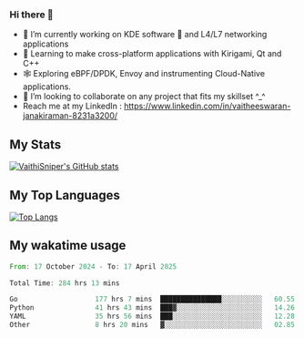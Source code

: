 ### Hi there 👋

- 🔭 I’m currently working on KDE software 💓 and L4/L7 networking applications 
- 📖 Learning to make cross-platform applications with Kirigami, Qt and C++
- 🕸️ Exploring eBPF/DPDK, Envoy and instrumenting Cloud-Native applications. 
- 👯 I’m looking to collaborate on any project that fits my skillset ^_^
- Reach me at my LinkedIn : https://www.linkedin.com/in/vaitheeswaran-janakiraman-8231a3200/

## My Stats
[![VaithiSniper's GitHub stats](https://github-readme-stats.vercel.app/api?username=VaithiSniper&hide=stars&theme=radical)](https://github.com/anuraghazra/github-readme-stats)

## My Top Languages

[![Top Langs](https://github-readme-stats.vercel.app/api/top-langs/?username=VaithiSniper&layout=compact)](https://github.com/anuraghazra/github-readme-stats)

## My wakatime usage

<!--START_SECTION:waka-->

```rust
From: 17 October 2024 - To: 17 April 2025

Total Time: 284 hrs 13 mins

Go                   177 hrs 7 mins  ███████████████░░░░░░░░░░   60.55 %
Python               41 hrs 43 mins  ███▓░░░░░░░░░░░░░░░░░░░░░   14.26 %
YAML                 35 hrs 56 mins  ███░░░░░░░░░░░░░░░░░░░░░░   12.28 %
Other                8 hrs 20 mins   ▓░░░░░░░░░░░░░░░░░░░░░░░░   02.85 %
```

<!--END_SECTION:waka-->
